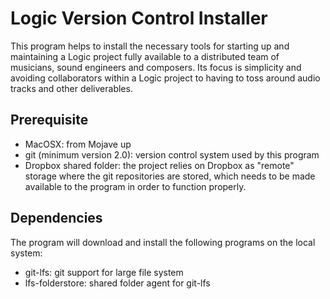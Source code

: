 # Logic Version Control Installer

This program helps to install the necessary tools for starting up and maintaining a Logic project fully available to a distributed team of musicians, sound engineers and composers. Its focus is simplicity and avoiding collaborators within a Logic project to having to toss around audio tracks and other deliverables.

## Prerequisite

* MacOSX: from Mojave up
* git (minimum version 2.0): version control system used by this program
* Dropbox shared folder: the project relies on Dropbox as "remote" storage where the git repositories are stored, which needs to be made available to the program in order to function properly.

## Dependencies

The program will download and install the following programs on the local system:
* git-lfs: git support for large file system
* lfs-folderstore: shared folder agent for git-lfs
